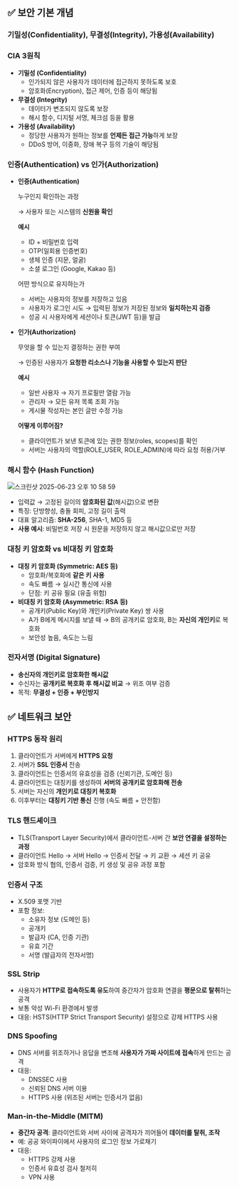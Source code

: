 ## **✅ 보안 기본 개념**

### **기밀성(Confidentiality), 무결성(Integrity), 가용성(Availability)**

### **CIA 3원칙**

- **기밀성 (Confidentiality)**
    - 인가되지 않은 사용자가 데이터에 접근하지 못하도록 보호
    - 암호화(Encryption), 접근 제어, 인증 등이 해당됨
- **무결성 (Integrity)**
    - 데이터가 변조되지 않도록 보장
    - 해시 함수, 디지털 서명, 체크섬 등을 활용
- **가용성 (Availability)**
    - 정당한 사용자가 원하는 정보를 **언제든 접근 가능**하게 보장
    - DDoS 방어, 이중화, 장애 복구 등의 기술이 해당됨

### **인증(Authentication) vs 인가(Authorization)**

- **인증(Authentication)**
    
    누구인지 확인하는 과정
    
    → 사용자 또는 시스템의 **신원을 확인**
    
    **예시**
    
    - ID + 비밀번호 입력
    - OTP(일회용 인증번호)
    - 생체 인증 (지문, 얼굴)
    - 소셜 로그인 (Google, Kakao 등)
    
    어떤 방식으로 유지하는가
    
    - 서버는 사용자의 정보를 저장하고 있음
    - 사용자가 로그인 시도 → 입력된 정보가 저장된 정보와 **일치하는지 검증**
    - 성공 시 사용자에게 세션이나 토큰(JWT 등)을 발급
    
- **인가(Authorization)**
    
    무엇을 할 수 있는지 결정하는 권한 부여
    
    → 인증된 사용자가 **요청한 리소스나 기능을 사용할 수 있는지 판단**
    
    **예시**
    
    - 일반 사용자 → 자기 프로필만 열람 가능
    - 관리자 → 모든 유저 목록 조회 가능
    - 게시물 작성자는 본인 글만 수정 가능
    
    **어떻게 이루어짐?**
    
    - 클라이언트가 보낸 토큰에 있는 권한 정보(roles, scopes)를 확인
    - 서버는 사용자의 역할(ROLE_USER, ROLE_ADMIN)에 따라 요청 허용/거부

### **해시 함수 (Hash Function)**
![스크린샷 2025-06-23 오후 10 58 59](https://github.com/user-attachments/assets/db9b6e70-1923-459d-bfd1-9a8af28675d6)

- 입력값 → 고정된 길이의 **암호화된 값**(해시값)으로 변환
- 특징: 단방향성, 충돌 회피, 고정 길이 출력
- 대표 알고리즘: **SHA-256**, SHA-1, MD5 등
- **사용 예시**: 비밀번호 저장 시 원문을 저장하지 않고 해시값으로만 저장

### **대칭 키 암호화 vs 비대칭 키 암호화**

- **대칭 키 암호화 (Symmetric: AES 등)**
    - 암호화/복호화에 **같은 키 사용**
    - 속도 빠름 → 실시간 통신에 사용
    - 단점: 키 공유 필요 (유출 위험)
- **비대칭 키 암호화 (Asymmetric: RSA 등)**
    - 공개키(Public Key)와 개인키(Private Key) 쌍 사용
    - A가 B에게 메시지를 보낼 때 → B의 공개키로 암호화, B는 **자신의 개인키**로 복호화
    - 보안성 높음, 속도는 느림

### **전자서명 (Digital Signature)**

- **송신자의 개인키로 암호화한 해시값**
- 수신자는 **공개키로 복호화 후 해시값 비교** → 위조 여부 검증
- 목적: **무결성 + 인증 + 부인방지**

## **✅ 네트워크 보안**

### **HTTPS 동작 원리**

1. 클라이언트가 서버에게 **HTTPS 요청**
2. 서버가 **SSL 인증서** 전송
3. 클라이언트는 인증서의 유효성을 검증 (신뢰기관, 도메인 등)
4. 클라이언트는 대칭키를 생성하여 **서버의 공개키로 암호화해 전송**
5. 서버는 자신의 **개인키로 대칭키 복호화**
6. 이후부터는 **대칭키 기반 통신** 진행 (속도 빠름 + 안전함)

### **TLS 핸드셰이크**

- TLS(Transport Layer Security)에서 클라이언트-서버 간 **보안 연결을 설정하는 과정**
- 클라이언트 Hello → 서버 Hello → 인증서 전달 → 키 교환 → 세션 키 공유
- 암호화 방식 협의, 인증서 검증, 키 생성 및 공유 과정 포함

### **인증서 구조**

- X.509 포맷 기반
- 포함 정보:
    - 소유자 정보 (도메인 등)
    - 공개키
    - 발급자 (CA, 인증 기관)
    - 유효 기간
    - 서명 (발급자의 전자서명)

### **SSL Strip**

- 사용자가 **HTTP로 접속하도록 유도**하여 중간자가 암호화 연결을 **평문으로 탈취**하는 공격
- 보통 악성 Wi-Fi 환경에서 발생
- 대응: HSTS(HTTP Strict Transport Security) 설정으로 강제 HTTPS 사용

### **DNS Spoofing**

- DNS 서버를 위조하거나 응답을 변조해 **사용자가 가짜 사이트에 접속**하게 만드는 공격
- 대응:
    - DNSSEC 사용
    - 신뢰된 DNS 서버 이용
    - HTTPS 사용 (위조된 서버는 인증서가 없음)

### **Man-in-the-Middle (MITM)**

- **중간자 공격**: 클라이언트와 서버 사이에 공격자가 끼어들어 **데이터를 탈취, 조작**
- 예: 공공 와이파이에서 사용자의 로그인 정보 가로채기
- 대응:
    - HTTPS 강제 사용
    - 인증서 유효성 검사 철저히
    - VPN 사용
